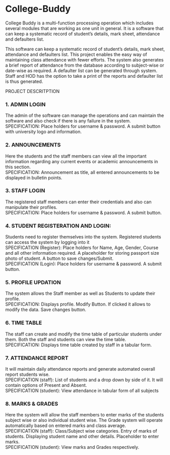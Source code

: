 # College-Buddy
College Buddy is a multi-function processing operation which includes several modules that are working as one unit in general. It is a software that can keep a systematic record of student’s details, mark sheet, attendance and defaulters list.

This software can keep a systematic record of student’s details, mark sheet, attendance and defaulters list. This project enables the easy way of maintaining class attendance with fewer efforts.
The system also generates a brief report of attendance from the database according to subject-wise or date-wise as required.
A defaulter list can be generated through system.
Staff and HOD has the option to take a print of the reports and defaulter list is thus generated.

PROJECT DESCRITPTION
### 1. ADMIN LOGIN
  The admin of the software can manage the operations and can maintain the 
  software and also check if there is any failure in the system.<br>
  SPECIFICATION: Place holders for username & password. A submit button with university logo and information.
### 2. ANNOUNCEMENTS
  Here the students and the staff members can view all the important 
  information regarding any current events or academic announcements in this section.<br>
  SPECIFICATION: Announcement as title, all entered announcements to be displayed in bulletin points.
### 3. STAFF LOGIN
The registered staff members can enter their credentials and also can manipulate their profiles. <br>
SPECIFICATION: Place holders for username & password. A submit button.
### 4. STUDENT REGISTERATION AND LOGIN:
Students need to register themselves into the system. Registered students can access the system by logging into it <br>
SPECIFICATION (Register): Place holders for Name, Age, Gender, Course and all other information required. A placeholder for storing passport size photo of student. A button to save changes/Submit.<br>
SPECIFICATION (Login): Place holders for username & password. A submit button.
### 5. PROFILE UPDATION
The system allows the Staff member as well as Students to update their 
profile. <br>
SPECIFICATION: Displays profile. Modify Button. If clicked it allows to modify the data. Save changes button.
### 6. TIME TABLE
The staff can create and modify the time table of particular students under 
them. Both the staff and students can view the time table. <br>
SPECIFICATION: Displays time table created by staff in a tabular form.
### 7. ATTENDANCE REPORT
It will maintain daily attendance reports and generate automated overall report 
students wise. <br>
SPECIFICATION (staff): List of students and a drop down by side of it. It will contain 
 options of Present and Absent. <br>
SPECIFICATION (student): View attendance in tabular form of all subjects
### 8. MARKS & GRADES
Here the system will allow the staff members to enter marks of the students 
subject wise or also individual student wise. The Grade system will operate 
automatically based on entered marks and class average. <br>
SPECIFICATION (staff): Class/Subject wise categories. Entry of marks of students. 
Displaying student name and other details. Placeholder to enter marks. <br>
SPECIFICATION (student): View marks and Grades respectively.
